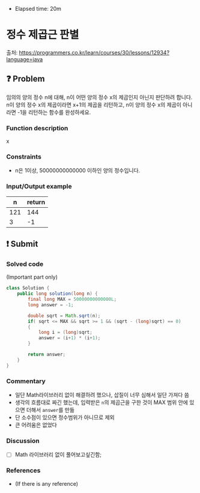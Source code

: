 - Elapsed time: 20m

# 정수 제곱근 판별
출처: https://programmers.co.kr/learn/courses/30/lessons/12934?language=java

## :question: Problem
임의의 양의 정수 n에 대해, n이 어떤 양의 정수 x의 제곱인지 아닌지 판단하려 합니다.
n이 양의 정수 x의 제곱이라면 x+1의 제곱을 리턴하고, n이 양의 정수 x의 제곱이 아니라면 -1을 리턴하는 함수를 완성하세요.

### Function description
x 

### Constraints
- n은 1이상, 50000000000000 이하인 양의 정수입니다.

### Input/Output example
|n|return|
|---|---|
|121|144|
|3|-1|

## :exclamation: Submit
### Solved code
(Important part only)
``` java
class Solution {
    public long solution(long n) {
        final long MAX = 50000000000000L;
        long answer = -1;

        double sqrt = Math.sqrt(n);
        if( sqrt <= MAX && sqrt >= 1 && (sqrt - (long)sqrt) == 0)
        {
            long i = (long)sqrt;
            answer = (i+1) * (i+1);
        }

        return answer;
    }
}
```

### Commentary
- 일단 Math라이브러리 없이 해결하려 했으나, 삽질이 너무 심해서 일단 가져다 씀
- 생각의 흐름대로 짜긴 했는데, 입력받은 `n`의 제곱근을 구한 것이 MAX 범위 안에 있으면 더해서 `answer`를 만듦
- 단 소수점이 있으면 정수범위가 아니므로 제외
- 큰 어려움은 없었다

### Discussion
- [ ] Math 라이브러리 없이 풀어보고싶긴함;

### References
- (If there is any reference)